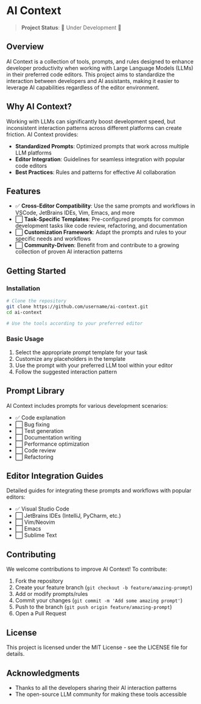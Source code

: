 # AI Context

> **Project Status**: 🚧 Under Development 🚧

## Overview

AI Context is a collection of tools, prompts, and rules designed to enhance developer productivity when working with Large Language Models (LLMs) in their preferred code editors. This project aims to standardize the interaction between developers and AI assistants, making it easier to leverage AI capabilities regardless of the editor environment.

## Why AI Context?

Working with LLMs can significantly boost development speed, but inconsistent interaction patterns across different platforms can create friction. AI Context provides:

- **Standardized Prompts**: Optimized prompts that work across multiple LLM platforms
- **Editor Integration**: Guidelines for seamless integration with popular code editors
- **Best Practices**: Rules and patterns for effective AI collaboration

## Features

- ✅ **Cross-Editor Compatibility**: Use the same prompts and workflows in VSCode, JetBrains IDEs, Vim, Emacs, and more
- ⬜ **Task-Specific Templates**: Pre-configured prompts for common development tasks like code review, refactoring, and documentation
- ⬜ **Customization Framework**: Adapt the prompts and rules to your specific needs and workflows
- ⬜ **Community-Driven**: Benefit from and contribute to a growing collection of proven AI interaction patterns

## Getting Started

### Installation

```bash
# Clone the repository
git clone https://github.com/username/ai-context.git
cd ai-context

# Use the tools according to your preferred editor
```

### Basic Usage

1. Select the appropriate prompt template for your task
2. Customize any placeholders in the template
3. Use the prompt with your preferred LLM tool within your editor
4. Follow the suggested interaction pattern

## Prompt Library

AI Context includes prompts for various development scenarios:

- ✅ Code explanation
- ⬜ Bug fixing
- ⬜ Test generation
- ⬜ Documentation writing
- ⬜ Performance optimization
- ⬜ Code review
- ⬜ Refactoring

## Editor Integration Guides

Detailed guides for integrating these prompts and workflows with popular editors:

- ✅ Visual Studio Code
- ⬜ JetBrains IDEs (IntelliJ, PyCharm, etc.)
- ⬜ Vim/Neovim
- ⬜ Emacs
- ⬜ Sublime Text

## Contributing

We welcome contributions to improve AI Context! To contribute:

1. Fork the repository
2. Create your feature branch (`git checkout -b feature/amazing-prompt`)
3. Add or modify prompts/rules
4. Commit your changes (`git commit -m 'Add some amazing prompt'`)
5. Push to the branch (`git push origin feature/amazing-prompt`)
6. Open a Pull Request

## License

This project is licensed under the MIT License - see the LICENSE file for details.

## Acknowledgments

- Thanks to all the developers sharing their AI interaction patterns
- The open-source LLM community for making these tools accessible
